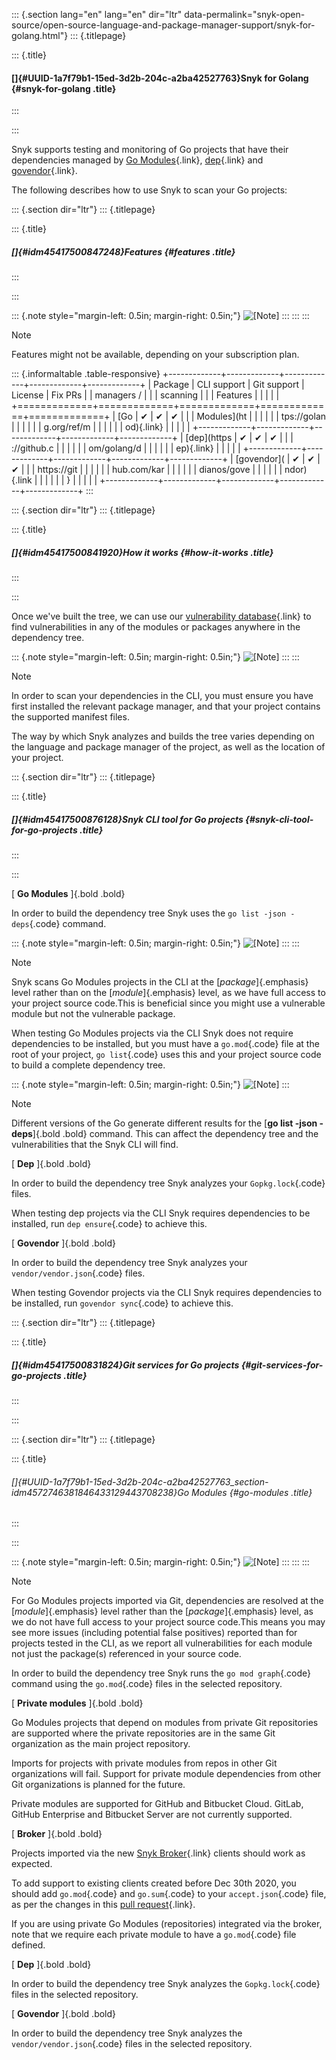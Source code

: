 ::: {.section lang="en" lang="en" dir="ltr" data-permalink="snyk-open-source/open-source-language-and-package-manager-support/snyk-for-golang.html"}
::: {.titlepage}
<div>

::: {.title}
#### []{#UUID-1a7f79b1-15ed-3d2b-204c-a2ba42527763}Snyk for Golang {#snyk-for-golang .title}
:::

</div>
:::

Snyk supports testing and monitoring of Go projects that have their
dependencies managed by [Go Modules](https://golang.org/ref/mod){.link},
[dep](https://github.com/golang/dep){.link} and
[govendor](https://github.com/kardianos/govendor){.link}.

The following describes how to use Snyk to scan your Go projects:

::: {.section dir="ltr"}
::: {.titlepage}
<div>

::: {.title}
##### []{#idm45417500847248}Features {#features .title}
:::

</div>
:::

::: {.note style="margin-left: 0.5in; margin-right: 0.5in;"}
![\[Note\]](../css/image/note.png)
:::
:::
:::

Note

Features might not be available, depending on your subscription plan.

::: {.informaltable .table-responsive}
+-------------+-------------+-------------+-------------+-------------+
| Package     | CLI support | Git support | License     | Fix PRs     |
| managers /  |             |             | scanning    |             |
| Features    |             |             |             |             |
+=============+=============+=============+=============+=============+
| [Go         | ✔︎          | ✔︎          | ✔︎          |             |
| Modules](ht |             |             |             |             |
| tps://golan |             |             |             |             |
| g.org/ref/m |             |             |             |             |
| od){.link}  |             |             |             |             |
+-------------+-------------+-------------+-------------+-------------+
| [dep](https | ✔︎          | ✔︎          | ✔︎          |             |
| ://github.c |             |             |             |             |
| om/golang/d |             |             |             |             |
| ep){.link}  |             |             |             |             |
+-------------+-------------+-------------+-------------+-------------+
| [govendor]( | ✔︎          | ✔︎          | ✔︎          |             |
| https://git |             |             |             |             |
| hub.com/kar |             |             |             |             |
| dianos/gove |             |             |             |             |
| ndor){.link |             |             |             |             |
| }           |             |             |             |             |
+-------------+-------------+-------------+-------------+-------------+
:::

::: {.section dir="ltr"}
::: {.titlepage}
<div>

::: {.title}
##### []{#idm45417500841920}How it works {#how-it-works .title}
:::

</div>
:::

Once we've built the tree, we can use our [vulnerability
database](https://snyk.io/vuln){.link} to find vulnerabilities in any of
the modules or packages anywhere in the dependency tree.

::: {.note style="margin-left: 0.5in; margin-right: 0.5in;"}
![\[Note\]](../css/image/note.png)
:::
:::

Note

In order to scan your dependencies in the CLI, you must ensure you have
first installed the relevant package manager, and that your project
contains the supported manifest files.

The way by which Snyk analyzes and builds the tree varies depending on
the language and package manager of the project, as well as the location
of your project.

::: {.section dir="ltr"}
::: {.titlepage}
<div>

::: {.title}
##### []{#idm45417500876128}Snyk CLI tool for Go projects {#snyk-cli-tool-for-go-projects .title}
:::

</div>
:::

[ **Go Modules** ]{.bold .bold}

In order to build the dependency tree Snyk uses the
`go list -json -deps`{.code} command.

::: {.note style="margin-left: 0.5in; margin-right: 0.5in;"}
![\[Note\]](../css/image/note.png)
:::
:::

Note

Snyk scans Go Modules projects in the CLI at the [*package*]{.emphasis}
level rather than on the [*module*]{.emphasis} level, as we have full
access to your project source code.This is beneficial since you might
use a vulnerable module but not the vulnerable package.

When testing Go Modules projects via the CLI Snyk does not require
dependencies to be installed, but you must have a `go.mod`{.code} file
at the root of your project, `go list`{.code} uses this and your project
source code to build a complete dependency tree.

::: {.note style="margin-left: 0.5in; margin-right: 0.5in;"}
![\[Note\]](../css/image/note.png)
:::

Note

Different versions of the Go generate different results for the [**go
list -json -deps**]{.bold .bold} command. This can affect the dependency
tree and the vulnerabilities that the Snyk CLI will find.

[ **Dep** ]{.bold .bold}

In order to build the dependency tree Snyk analyzes your
`Gopkg.lock`{.code} files.

When testing dep projects via the CLI Snyk requires dependencies to be
installed, run `dep ensure`{.code} to achieve this.

[ **Govendor** ]{.bold .bold}

In order to build the dependency tree Snyk analyzes your
`vendor/vendor.json`{.code} files.

When testing Govendor projects via the CLI Snyk requires dependencies to
be installed, run `govendor sync`{.code} to achieve this.

::: {.section dir="ltr"}
::: {.titlepage}
<div>

::: {.title}
##### []{#idm45417500831824}Git services for Go projects {#git-services-for-go-projects .title}
:::

</div>
:::

::: {.section dir="ltr"}
::: {.titlepage}
<div>

::: {.title}
###### []{#UUID-1a7f79b1-15ed-3d2b-204c-a2ba42527763_section-idm4572746381846433129443708238}Go Modules {#go-modules .title}
:::

</div>
:::

::: {.note style="margin-left: 0.5in; margin-right: 0.5in;"}
![\[Note\]](../css/image/note.png)
:::
:::
:::

Note

For Go Modules projects imported via Git, dependencies are resolved at
the [*module*]{.emphasis} level rather than the [*package*]{.emphasis}
level, as we do not have full access to your project source code.This
means you may see more issues (including potential false positives)
reported than for projects tested in the CLI, as we report all
vulnerabilities for each module not just the package(s) referenced in
your source code.

In order to build the dependency tree Snyk runs the
`go mod graph`{.code} command using the `go.mod`{.code} files in the
selected repository.

[ **Private modules** ]{.bold .bold}

Go Modules projects that depend on modules from private Git repositories
are supported where the private repositories are in the same Git
organization as the main project repository.

Imports for projects with private modules from repos in other Git
organizations will fail. Support for private module dependencies from
other Git organizations is planned for the future.

Private modules are supported for GitHub and Bitbucket Cloud. GitLab,
GitHub Enterprise and Bitbucket Server are not currently supported.

[ **Broker** ]{.bold .bold}

Projects imported via the new [Snyk
Broker](https://docs.snyk.io/integrations/snyk-broker/broker-introduction){.link}
clients should work as expected.

To add support to existing clients created before Dec 30th 2020, you
should add `go.mod`{.code} and `go.sum`{.code} to your
`accept.json`{.code} file, as per the changes in this [pull
request](https://github.com/snyk/broker/pull/299/files){.link}.

If you are using private Go Modules (repositories) integrated via the
broker, note that we require each private module to have a
`go.mod`{.code} file defined.

[ **Dep** ]{.bold .bold}

In order to build the dependency tree Snyk analyzes the
`Gopkg.lock`{.code} files in the selected repository.

[ **Govendor** ]{.bold .bold}

In order to build the dependency tree Snyk analyzes the
`vendor/vendor.json`{.code} files in the selected repository.
